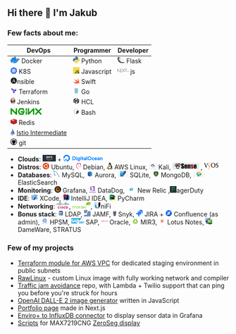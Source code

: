 ## Hi there 👋 I'm Jakub

### Few facts about me:

| DevOps                                                                                                                             | Programmer                                               | Developer                              |
|------------------------------------------------------------------------------------------------------------------------------------|----------------------------------------------------------|----------------------------------------|
| ![Docker](assets/icons/docker.png) Docker                                                                                          | ![Python](assets/icons/python.png) Python                | ![Flask](assets/icons/flask.png) Flask |
| ![K8S](assets/icons/kubernetes.png) K8S                                                                                            | ![Javascript](assets/icons/javascript.png) Javascript    | ![Next.js](assets/icons/nextjs.png) js |
| ![Ansible](assets/icons/ansible.png)nsible                                                                                         | ![Swift](assets/icons/swift.png) Swift                   |                                        |
| ![Terraform](assets/icons/terraform.png) Terraform                                                                                 | ![Go](assets/icons/go.png) Go                            |                                        |
| ![Jenkins](assets/icons/jenkins.png) Jenkins                                                                                       | ![HCL](assets/icons/hcl.png) HCL                         |                                        |
| ![nginx](assets/icons/nginx.png)                                                                                                   | ![Bash](assets/icons/bash.png) Bash                      |                                        |
| ![Redis](assets/icons/redis.png) Redis                                                                                             |                                                          |                                        |
| ![git](assets/icons/istio.png) [Istio Intermediate](https://www.credly.com/badges/96005f5b-8e07-4ef8-a178-eba364a99ee0/public_url) |                                                          |                                        |
| ![git](assets/icons/git.png) git                                                                                                   |                                                          |                                        |

* **Clouds**: ![AWS](assets/icons/aws.png) + ![Digital Ocean](assets/icons/digitalocean.png)
* **Distros**: ![Ubuntu](assets/icons/ubuntu.png) Ubuntu, ![Debian](assets/icons/debian.png) Debian, ![AWS Linux](assets/icons/awslinux.png) AWS Linux, ![Kali](assets/icons/kali.png) Kali, ![pfSense](assets/icons/pfsense.png) , ![VyOS](assets/icons/vyos.png)
* **Databases**: ![MySQL](assets/icons/mysql.png) MySQL, ![Aurora](assets/icons/aurora.png) Aurora, ![SQLite](assets/icons/sqlite.png) SQLite, ![MongoDB](assets/icons/mongodb.png) MongoDB, ![ElasticSearch](assets/icons/elasticsearch.png) ElasticSearch
* **Monitoring**: ![Grafana](assets/icons/grafana.png) Grafana, ![DataDog](assets/icons/datadog.png) DataDog, ![New Relic](assets/icons/newrelic.png) New Relic ,![PagerDuty](assets/icons/pagerduty.png)agerDuty
* **IDE**: ![XCode](assets/icons/xcode.png) XCode, ![Intellij IDEA](assets/icons/intellijidea.png) IntelliJ IDEA, ![Intellij PyCharm](assets/icons/intellijpycharm.png) PyCharm
* **Networking**: ![CISCO](assets/icons/cisco.png), ![Meraki](assets/icons/meraki.png), ![UniFi](assets/icons/unifi.png)niFi
* **Bonus stack**: ![LDAP](assets/icons/ldap.png) LDAP, ![JAMF](assets/icons/jamf.png) JAMF, ![Snyk](assets/icons/snyk.png) Snyk, ![JIRA](assets/icons/jira.png) JIRA + ![Confluence](assets/icons/confluence.png) Confluence (as admin), ![HPSM](assets/icons/hpsm.png) HPSM, ![SAP](assets/icons/sap.png) SAP, ![Oracle](assets/icons/oracle.png) Oracle, ![MIR3](assets/icons/mir3.png) MIR3, ![Lotus Notes](assets/icons/lotusnotes.png) Lotus Notes, ![DameWare](assets/icons/dameware.png) DameWare, STRATUS

### Few of my projects
* [Terraform module for AWS VPC](https://registry.terraform.io/modules/JakubBialoskorski/vpc/aws/latest) for dedicated staging environment in public subnets
* [RawLinux](https://github.com/JakubBialoskorski/rawlinux) - custom Linux image with fully working network and compiler
* [Traffic jam avoidance](https://github.com/JakubBialoskorski/traffic.git) repo, with Lambda + Twilio support that can ping you before you're struck for hours
* [OpenAI DALL-E 2 image generator](https://github.com/JakubBialoskorski/dalle-api) written in JavaScript
* [Portfolio page](https://github.com/JakubBialoskorski/bialoskorski-eu) made in Next.js
* [Enviro+ to InfluxDB connector](https://github.com/JakubBialoskorski/enviro) to display sensor data in Grafana
* [Scripts](https://github.com/JakubBialoskorski/ZeroSeg) for MAX7219CNG [ZeroSeg display](https://github.com/AverageMaker/ZeroSeg)
